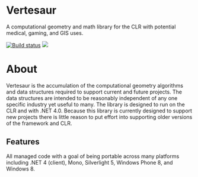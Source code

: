 Vertesaur
=========

A computational geometry and math library for the CLR with potential medical, gaming, and GIS uses.

[![Build status](https://ci.appveyor.com/api/projects/status/se5ge033ylh75cwg?svg=true)](https://ci.appveyor.com/project/aarondandy/vertesaur) [![](https://img.shields.io/nuget/v/Vertesaur.Core.svg?style=flat-square)](https://www.nuget.org/packages/Vertesaur.Core)

# About #

Vertesaur is the accumulation of the computational geometry algorithms and data structures required to support current and future projects. The data structures are intended to be reasonably independent of any one specific industry yet useful to many. The library is designed to run on the CLR and with .NET 4.0. Because this library is currently designed to support new projects there is little reason to put effort into supporting older versions of the framework and CLR.

## Features ##

All managed code with a goal of being portable across many platforms including .NET 4 (client), Mono, Silverlight 5, Windows Phone 8, and Windows 8.